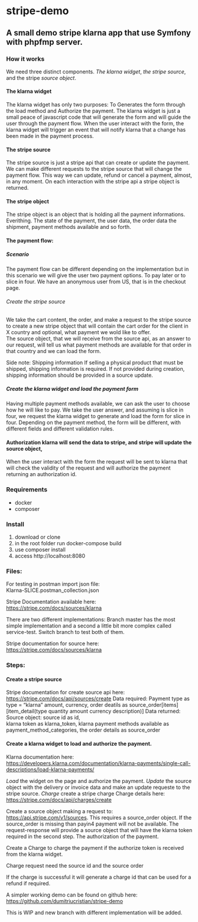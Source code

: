 # stripe-demo

## A small demo stripe klarna app that use Symfony with phpfmp server.

### How it works
 We need three distinct components. *The klarna widget*, *the stripe source*, and the stripe *source object*.

 #### The klarna widget
  The klarna widget has only two purposes:
  To Generates the form through the load method and Authorize the payment. 
  The klarna widget is just a small peace of javascript code that will generate the form and will guide the user
  through the payment flow. When the user interact with the form, the klarna widget will trigger an event that will
  notify klarna that a change has been made in the payment process.
  
  #### The stripe source
  The stripe source is just a stripe api that can create or update the payment. We can make different requests to the 
  stripe source that will change the payment flow. This way we can update, refund or cancel a payment, almost, in any
  moment. On each interaction with the stripe api a stripe object is returned. 

  #### The stripe object
  The stripe object is an object that is holding all the payment informations. Everithing. The state of the payment, 
  the user data, the order data the shipment, payment methods available and so forth. 

  #### The payment flow:
  ##### Scenario
   The payment flow can be different depending on the implementation but in this scenario we will give the user two 
   payment options. 
   To pay later or to slice in four.
   We have an anonymous user from US, that is in the checkout page. 
  ###### Create the stripe source    
   We take the cart content, the order, and make a request to the stripe source to create a new stripe object 
   that will contain the cart order for the client in X country and optional, what payment we wold like to offer.     
   The source object, that we will receive from the source api, as an answer to our request, will tell us what payment
   methods are available for that order in that country and we can load the form.
   
   Side note: Shipping information
   If selling a physical product that must be shipped, shipping information is required. If not provided during creation,        shipping information should be provided in a source update.

   ##### Create the klarna widget and load the payment form
   Having multiple payment methods available, we can ask the user to choose how he will like to pay.
   We take the user answer, and assuming is slice in four, we request the klarna widget to generate and load the form
   for slice in four.
   Depending on the payment method, the form will be different, with different fields and different validation rules. 
   
   
   #### Authorization klarna will send the data to stripe, and stripe will update the source object, 
   When the user interact with the form the request will be sent to klarna that will check the validity of the request 
   and will authorize the payment returning an authorization id.
   
 
   
   

  
### Requirements
  - docker  
  - composer
 
### Install
  1. download or clone 
  2. in the root folder run docker-compose build
  3. use composer install 
  4. access http://localhost:8080

### Files:  
  For testing in postman import json file:  
  Klarna-SLICE.postman_collection.json

Stripe Documentation available here: https://stripe.com/docs/sources/klarna

There are two different implementations:
 Branch master has the most simple implementation and a second a little bit more complex called service-test. Switch branch to test both of them.

Stripe documentation for source here: https://stripe.com/docs/sources/klarna

### Steps:
#### Create a stripe source 
 Stripe documentation for create source api here: https://stripe.com/docs/api/sources/create
   Data required: 
      Payment type as type = “klarna” 
      amount, 
      currency, 
      order deatils as source_order[items][item_detail(type quantity amount currency description)] 
   Data returned: 
     Source object: 
       source id as id,  
       klarna token as klarna_token, 
       klarna payment methods available as payment_method_categories,
       the order details as source_order 

 #### Create a klarna widget to load and authorize the payment. 
 Klarna documentation here: https://developers.klarna.com/documentation/klarna-payments/single-call-descriptions/load-klarna-payments/

*Load* the widget on the page and authorize the payment. 
*Update* the source object with the delivery or invoice data and make an update requeste to the stripe source. 
*Charge* create a stripe charge 
Charge details here: https://stripe.com/docs/api/charges/create 

Create a source object making a request to: https://api.stripe.com/v1/sources. This requires a source_order object. If the source_order is missing than payin4 payment will not be available. 
The request-response will provide a source object that will have the klarna token required in the second step. The authorization of the payment. 

Create a Charge to charge the payment if the authorize token is received from the klarna widget.

Charge request need the source id and the source order

If the charge is successful it will generate a charge id that can be used for a refund if required.

A simpler working demo can be found on github here: https://github.com/dumitriucristian/stripe-demo 
 
This is WIP and new branch with different implementation will be added.
